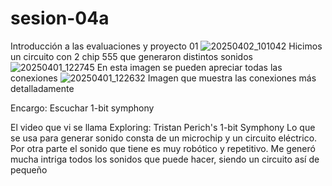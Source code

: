 # sesion-04a
Introducción a las evaluaciones y proyecto 01
![20250402_101042](https://github.com/user-attachments/assets/8ae4eef2-b34e-4d0a-af40-c8b348344fc1)
Hicimos un circuito con 2 chip 555 que generaron distintos sonidos
![20250401_122745](https://github.com/user-attachments/assets/7cb12aaa-10c8-4d84-b67f-12ab215e60b0)
En esta imagen se pueden apreciar todas las conexiones
![20250401_122632](https://github.com/user-attachments/assets/82d1676e-8660-4594-93b2-a89a0caed084)
Imagen que muestra las conexiones más detalladamente

Encargo: Escuchar 1-bit symphony

El video que vi se llama Exploring: Tristan Perich's 1-bit Symphony
Lo que se usa para generar sonido consta de un microchip y un circuito eléctrico. Por otra parte el sonido que tiene es muy robótico y repetitivo.
Me generó mucha intriga todos los sonidos que puede hacer, siendo un circuito así de pequeño

